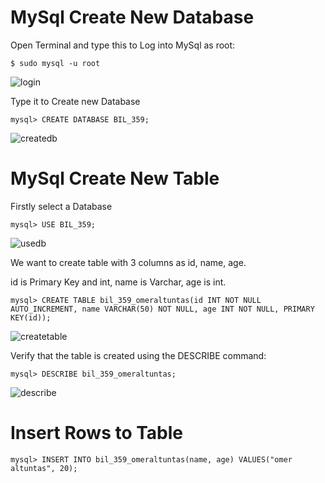 # MySql Create New Database

Open Terminal and type this to Log into MySql as root:

```
$ sudo mysql -u root
```

![login](https://user-images.githubusercontent.com/54469544/139883678-ce8b16af-eee5-444c-8774-702556a4a1f0.png)

Type it to Create new Database

```
mysql> CREATE DATABASE BIL_359;
```

![createdb](https://user-images.githubusercontent.com/54469544/139889309-1231d47a-1437-4ad1-be11-e132f5971e5b.png)

# MySql Create New Table

Firstly select a Database

```
mysql> USE BIL_359;
```

![usedb](https://user-images.githubusercontent.com/54469544/139894532-ed600009-ab73-428b-b0d3-577a4189b6aa.png)

We want to create table with 3 columns as id, name, age.

id is Primary Key and int,
name is Varchar,
age is int.


```
mysql> CREATE TABLE bil_359_omeraltuntas(id INT NOT NULL AUTO_INCREMENT, name VARCHAR(50) NOT NULL, age INT NOT NULL, PRIMARY KEY(id));

```

![createtable](https://user-images.githubusercontent.com/54469544/139900876-44d8c5cd-5b15-4315-adb2-425fe41f4581.png)


Verify that the table is created using the DESCRIBE command:
```
mysql> DESCRIBE bil_359_omeraltuntas;
```

![describe](https://user-images.githubusercontent.com/54469544/139904272-94e9a47e-2ba8-4d50-90a4-abdae034001f.png)

# Insert Rows to Table

```
mysql> INSERT INTO bil_359_omeraltuntas(name, age) VALUES("omer altuntas", 20);
```

